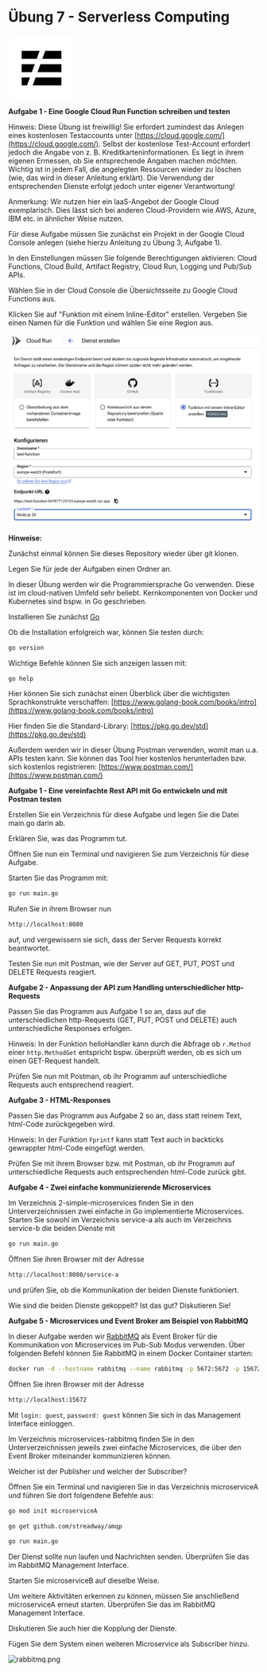 # Übung 7 - Serverless Computing

![serverless.png](serverless.png)

**Aufgabe 1 - Eine Google Cloud Run Function schreiben und testen**

Hinweis: Diese Übung ist freiwillig! Sie erfordert zumindest das Anlegen eines kostenlosen Testaccounts unter [https://cloud.google.com/](https://cloud.google.com/). Selbst der kostenlose Test-Account erfordert jedoch die Angabe von z. B. Kreditkarteninformationen. Es liegt in ihrem eigenen Ermessen, ob Sie entsprechende Angaben machen möchten. Wichtig ist in jedem Fall, die angelegten Ressourcen wieder zu löschen (wie, das wird in dieser Anleitung erklärt). Die Verwendung der entsprechenden Dienste erfolgt jedoch unter eigener Verantwortung!  

Anmerkung: Wir nutzen hier ein IaaS-Angebot der Google Cloud exemplarisch. Dies lässt sich bei anderen Cloud-Providern wie AWS, Azure, IBM etc. in ähnlicher Weise nutzen. 

Für diese Aufgabe müssen Sie zunächst ein Projekt in der Google Cloud Console anlegen (siehe hierzu Anleitung zu Übung 3, Aufgabe 1).  

In den Einstellungen müssen Sie folgende Berechtigungen aktivieren: Cloud Functions, Cloud Build, Artifact Registry, Cloud Run, Logging und Pub/Sub APIs.  

Wählen Sie in der Cloud Console die Übersichtsseite zu Google Cloud Functions aus.  

Klicken Sie auf "Funktion mit einem Inline-Editor" erstellen. Vergeben Sie einen Namen für die Funktion und wählen Sie eine Region aus.

![function_1.png](function_1.png)







**Hinweise:**

Zunächst einmal können Sie dieses Repository wieder über git klonen.  

Legen Sie für jede der Aufgaben einen Ordner an.   

In dieser Übung werden wir die Programmiersprache Go verwenden. Diese ist im cloud-nativen Umfeld sehr beliebt. Kernkomponenten von Docker und Kubernetes sind bspw. in Go geschrieben.  

Installieren Sie zunächst [Go](https://go.dev/)  

Ob die Installation erfolgreich war, können Sie testen durch: 

   ```bash
go version
   ```
Wichtige Befehle können Sie sich anzeigen lassen mit:

   ```bash
go help
   ```

Hier können Sie sich zunächst einen Überblick über die wichtigsten Sprachkonstrukte verschaffen: [https://www.golang-book.com/books/intro](https://www.golang-book.com/books/intro)  

Hier finden Sie die Standard-Library: [https://pkg.go.dev/std](https://pkg.go.dev/std)  

Außerdem werden wir in dieser Übung Postman verwenden, womit man u.a. APIs testen kann. Sie können das Tool hier kostenlos herunterladen bzw. sich kostenlos registrieren: [https://www.postman.com/](https://www.postman.com/)

**Aufgabe 1 - Eine vereinfachte Rest API mit Go entwickeln und mit Postman testen**

Erstellen Sie ein Verzeichnis für diese Aufgabe und legen Sie die Datei main.go darin ab.  

Erklären Sie, was das Programm tut.  

Öffnen Sie nun ein Terminal und navigieren Sie zum Verzeichnis für diese Aufgabe.  

Starten Sie das Programm mit:

   ```bash
go run main.go
   ```

Rufen Sie in ihrem Browser nun

   ```bash
http://localhost:8080
   ```
auf, und vergewissern sie sich, dass der Server Requests korrekt beantwortet.  

Testen Sie nun mit Postman, wie der Server auf GET, PUT, POST und DELETE Requests reagiert.

**Aufgabe 2 - Anpassung der API zum Handling unterschiedlicher http-Requests**

Passen Sie das Programm aus Aufgabe 1 so an, dass auf die unterschiedlichen http-Requests (GET, PUT, POST und DELETE) auch unterschiedliche Responses erfolgen.  

Hinweis: In der Funktion helloHandler kann durch die Abfrage ob `r.Method` einer `http.MethodGet` entspricht bspw. überprüft werden, ob es sich um einen GET-Request handelt.  

Prüfen Sie nun mit Postman, ob ihr Programm auf unterschiedliche Requests auch entsprechend reagiert.  

**Aufgabe 3 - HTML-Responses**

Passen Sie das Programm aus Aufgabe 2 so an, dass statt reinem Text, html-Code zurückgegeben wird.  

Hinweis: In der Funktion `Fprintf` kann statt Text auch in backticks gewrappter html-Code eingefügt werden.    

Prüfen Sie mit ihrem Browser bzw. mit Postman, ob ihr Programm auf unterschiedliche Requests auch entsprechenden html-Code zurück gibt. 

**Aufgabe 4 - Zwei einfache kommunizierende Microservices**

Im Verzeichnis 2-simple-microservices finden Sie in den Unterverzeichnissen zwei einfache in Go implementierte Microservices. Starten Sie sowohl im Verzeichnis service-a als auch im Verzeichnis service-b die beiden Dienste mit

   ```bash
go run main.go
   ```

Öffnen Sie ihren Browser mit der Adresse

   ```bash
http://localhost:8080/service-a
   ```
und prüfen Sie, ob die Kommunikation der beiden Dienste funktioniert.  

Wie sind die beiden Dienste gekoppelt? Ist das gut? Diskutieren Sie!

**Aufgabe 5 - Microservices und Event Broker am Beispiel von RabbitMQ**

In dieser Aufgabe werden wir [RabbitMQ](https://www.rabbitmq.com/) als Event Broker für die Kommunikation von Microservices im Pub-Sub Modus verwenden. Über folgenden Befehl können Sie RabbitMQ in einem Docker Container starten:

   ```bash
docker run -d --hostname rabbitmq --name rabbitmq -p 5672:5672 -p 15672:15672 rabbitmq:3-management
   ```
Öffnen Sie ihren Browser mit der Adresse 

   ```bash
http://localhost:15672
   ```
Mit `login: guest`, `password: guest` können Sie sich in das Management Interface einloggen.  

Im Verzeichnis microservices-rabbitmq finden Sie in den Unterverzeichnissen jeweils zwei einfache Microservices, die über den Event Broker miteinander kommunizieren können.  

Welcher ist der Publisher und welcher der Subscriber?  

Öffnen Sie ein Terminal und navigieren Sie in das Verzeichnis microserviceA und führen Sie dort folgendene Befehle aus:

   ```bash
go mod init microserviceA
   ```
   ```bash
go get github.com/streadway/amqp
   ```
   ```bash
go run main.go
   ```
Der Dienst sollte nun laufen und Nachrichten senden. Überprüfen Sie das im RabbitMQ Management Interface.  

Starten Sie microserviceB auf dieselbe Weise.  

Um weitere Aktivitäten erkennen zu können, müssen Sie anschließend microserviceA erneut starten. Überprüfen Sie das im RabbitMQ Management Interface.  

Diskutieren Sie auch hier die Kopplung der Dienste.  

Fügen Sie dem System einen weiteren Microservice als Subscriber hinzu.  

![rabbitmq.png](rabbitmq.png)


